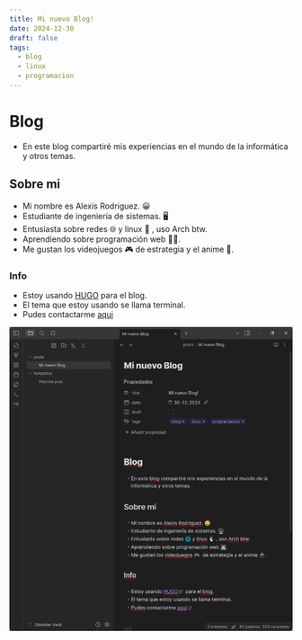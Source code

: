 ```yaml
---
title: Mi nuevo Blog!
date: 2024-12-30
draft: false
tags:
  - blog
  - linux
  - programacion
---
```


# Blog

- En este blog compartiré mis experiencias en el mundo de la informática y otros temas.

## Sobre mi

- Mi nombre es Alexis Rodriguez. 😀
- Estudiante de ingeniería de sistemas. 🖥️
- Entusiasta sobre redes 🌐 y linux 🐧 , uso Arch btw. 
- Aprendiendo sobre programación web 👨‍💻.
- Me gustan los videojuegos 🎮️  de estrategia y el anime 🥷.

### Info

- Estoy usando [HUGO](https://gohugo.io)  para el blog.
- El tema que estoy usando se llama terminal.
- Pudes contactarme [aqui](mailto:alexisroor@gmail.com)


![Scenario 1: Across columns](/image-blog.png)
